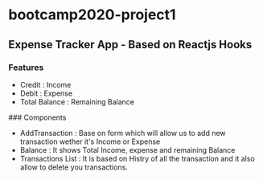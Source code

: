 # bootcamp2020-project1
## Expense Tracker App - Based on Reactjs Hooks
### Features 
<ul>
  <li>Credit : Income</li>
  <li>Debit : Expense </li>
  <li>Total Balance : Remaining Balance</li>
  </ul>
 ### Components
 
<ul>
  <li>AddTransaction : Base on form which will allow us to add new transaction wether it's Income or Expense </li>
  <li>Balance : It shows Total Income, expense and remaining Balance </li>
  <li>Transactions List : It is based on Histry of all the transaction and it also allow to delete you transactions.</li>
</ul>
